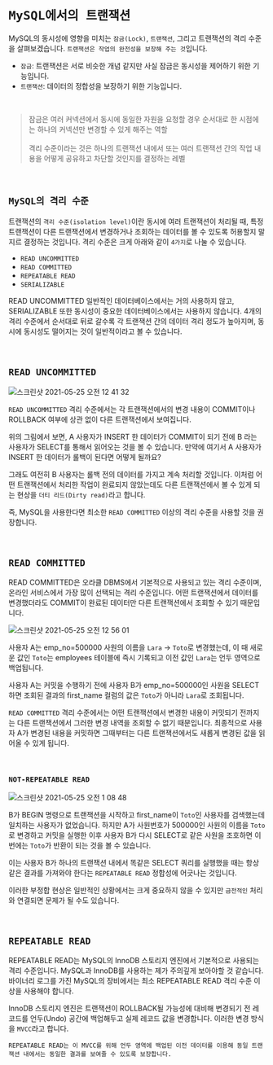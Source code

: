 # `MySQL에서의 트랜잭션`

MySQL의 동시성에 영향을 미치는 `잠금(Lock)`, `트랜잭션`, 그리고 트랜잭션의 격리 수준을 살펴보겠습니다. `트랜잭션은 작업의 완전성을 보장해 주는 것`입니다. 

- `잠금`: 트랜잭션은 서로 비슷한 개념 같지만 사실 잠금은 동시성을 제어하기 위한 기능입니다.
- `트랜잭션`: 데이터의 정합성을 보장하기 위한 기능입니다. 

<br>

> 잠금은 여러 커넥션에서 동시에 동일한 자원을 요청할 경우 순서대로 한 시점에는 하나의 커넥션만 변경할 수 있게 해주는 역할
> <br> <br>
> 격리 수준이라는 것은 하나의 트랜잭션 내에서 또는 여러 트랜잭션 간의 작업 내용을 어떻게 공유하고 차단할 것인지를 결정하는 레벨

<br>

## `MySQL의 격리 수준`

트랜잭션의 `격리 수준(isolation level)`이란 동시에 여러 트랜잭션이 처리될 때, 특정 트랜잭션이 다른 트랜잭션에서 변경하거나 조회하는 데이터를 볼 수 있도록 허용할지 말지르 결정하는 것입니다. 
격리 수준은 크게 아래와 같이 `4가지`로 나눌 수 있습니다.

- `READ UNCOMMITTED`
- `READ COMMITTED`
- `REPEATABLE READ`
- `SERIALIZABLE`

READ UNCOMMITTED 일반적인 데이터베이스에서는 거의 사용하지 않고, SERIALIZABLE 또한 동시성이 중요한 데이터베이스에서는 사용하지 않습니다. 4개의 격리 수준에서 순서대로 뒤로 갈수록 각 트랜잭션 간의 데이터 격리 정도가 높아지며,
동시에 동시성도 떨어지는 것이 일반적이라고 볼 수 있습니다. 

<br>

## `READ UNCOMMITTED`

![스크린샷 2021-05-25 오전 12 41 32](https://user-images.githubusercontent.com/45676906/119372146-f47e7300-bcf1-11eb-99b8-4c1f6dd96037.png)

`READ UNCOMMITTED` 격리 수준에서는 각 트랜잭션에서의 변경 내용이 COMMIT이나 ROLLBACK 여부에 상관 없이 다른 트랜잭션에서 보여집니다.

위의 그림에서 보면, A 사용자가 INSERT 한 데이터가 COMMIT이 되기 전에 B 라는 사용자가 SELECT를 통해서 읽어오는 것을 볼 수 있습니다. 만약에 여기서 A 사용자가 INSERT 한 데이터가 롤백이 된다면 어떻게 될까요? 

그래도 여전히 B 사용자는 롤백 전의 데이터를 가지고 계속 처리할 것입니다. 이처럼 어떤 트랜잭션에서 처리한 작업이 완료되지 않았는데도 다른 트랜잭션에서 볼 수 있게 되는 현상을 `더티 리드(Dirty read)`라고 합니다. 

즉, MySQL을 사용한다면 최소한 `READ COMMITTED` 이상의 격리 수준을 사용할 것을 권장합니다.

<br>

## `READ COMMITTED`

READ COMMITTED은 오라클 DBMS에서 기본적으로 사용되고 있는 격리 수준이며, 온라인 서비스에서 가장 많이 선택되는 격리 수준입니다. 
어떤 트랜잭션에서 데이터를 변경했더라도 COMMIT이 완료된 데이터만 다른 트랜잭션에서 조회할 수 있기 때문입니다.

![스크린샷 2021-05-25 오전 12 56 01](https://user-images.githubusercontent.com/45676906/119373965-fa755380-bcf3-11eb-87c5-d4449975d31e.png)

사용자 A는 emp_no=500000 사원의 이름을 `Lara` -> `Toto`로 변경했는데, 이 때 새로운 값인 `Toto`는 employees 테이블에 즉시 기록되고 이전 값인 `Lara`는 언두 영역으로 백업됩니다.

사용자 A는 커밋을 수행하기 전에 사용자 B가 emp_no=500000인 사원을 SELECT 하면 조회된 결과의 first_name 컬럼의 값은 `Toto`가 아니라 `Lara`로 조회됩니다. 

`READ COMMITTED` 격리 수준에서는 어떤 트랜잭션에서 변경한 내용이 커밋되기 전까지는 다른 트랜잭션에서 그러한 변경 내역을 조회할 수 없기 때문입니다.
최종적으로 사용자 A가 변경된 내용을 커밋하면 그때부터는 다른 트랜잭션에서도 새롭게 변경된 값을 읽어올 수 있게 됩니다. 

<br>

### `NOT-REPEATABLE READ`

![스크린샷 2021-05-25 오전 1 08 48](https://user-images.githubusercontent.com/45676906/119375425-c3a03d00-bcf5-11eb-9aa8-a70d537a0968.png)

B가 BEGIN 명령으로 트랜잭션을 시작하고 first_name이 `Toto`인 사용자를 검색했는데 일치하는 사용자가 없었습니다. 하지만 A가 사원번호가 500000인 사원의 이름을 `Toto`로 변경하고 커밋을 실행한 이후
사용자 B가 다시 SELECT로 같은 사원을 조호하면 이번에는 `Toto`가 반환이 되는 것을 볼 수 있습니다. 

이는 사용자 B가 하나의 트랜잭션 내에서 똑같은 SELECT 쿼리를 실행했을 때는 항상 같은 결과를 가져와야 한다는 `REPEATABLE READ` 정합성에 어긋나는 것입니다. 

이러한 부정합 현상은 일반적인 상황에서는 크게 중요하지 않을 수 있지만 `금전적인` 처리와 연결되면 문제가 될 수도 있습니다. 

<br>

## `REPEATABLE READ`

REPEATABLE READ는 MySQL의 InnoDB 스토리지 엔진에서 기본적으로 사용되는 격리 수준입니다. MySQL과 InnoDB를 사용하는 제가 주의깊게 보아야할 것 같습니다. 
바이너리 로그를 가진 MySQL의 장비에서는 최소 REPEATABLE READ 격리 수준 이상을 사용해야 합니다. 

InnoDB 스토리지 엔진은 트랜잭션이 ROLLBACK될 가능성에 대비해 변경되기 전 레코드를 언두(Undo) 공간에 백업해두고 실제 레코드 값을 변경합니다. 이러한 변경 방식을 `MVCC`라고 합니다. 

`REPEATABLE READ는 이 MVCC를 위해 언두 영역에 백업된 이전 데이터를 이용해 동일 트랜잭션 내에서는 동일한 결과를 보여줄 수 있도록 보장합니다.`







<br>

